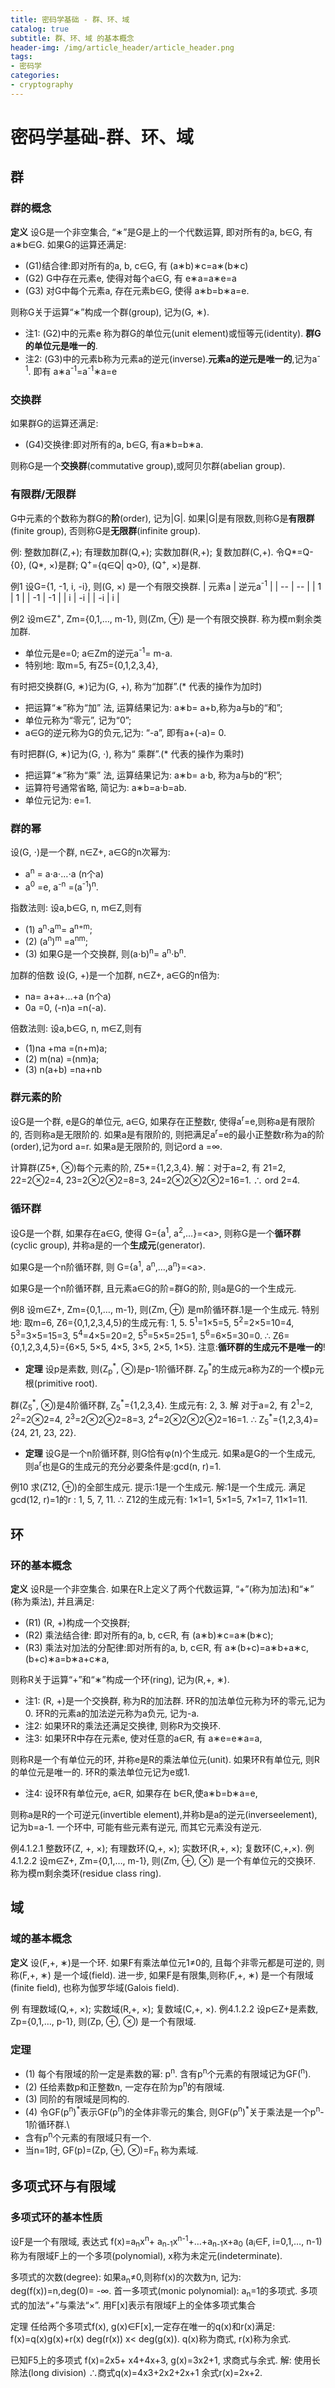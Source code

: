 ```yaml
---
title: 密码学基础 - 群、环、域
catalog: true
subtitle: 群、环、域 的基本概念
header-img: /img/article_header/article_header.png
tags:
- 密码学
categories:
- cryptography
---
```



# 密码学基础-群、环、域
## 群
### 群的概念

**定义** 设G是一个非空集合, “∗”是G是上的一个代数运算, 即对所有的a, b∈G, 有a∗b∈G. 
     如果G的运算还满足:
- (G1)结合律:即对所有的a, b, c∈G, 有 (a∗b)∗c=a∗(b∗c)
- (G2) G中存在元素e, 使得对每个a∈G, 有 e∗a=a∗e=a
- (G3) 对G中每个元素a, 存在元素b∈G, 使得 a∗b=b∗a=e.

则称G关于运算“∗”构成一个群(group), 记为(G, ∗).      

- 注1: (G2)中的元素e 称为群G的单位元(unit element)或恒等元(identity). **群G的单位元是唯一的**.
- 注2: (G3)中的元素b称为元素a的逆元(inverse).**元素a的逆元是唯一的**,记为a<sup>-1</sup>. 即有
a∗a<sup>-1</sup>=a<sup>-1</sup>∗a=e

### 交换群
如果群G的运算还满足:
- (G4)交换律:即对所有的a, b∈G, 有a∗b=b∗a.

则称G是一个**交换群**(commutative group),或阿贝尔群(abelian group).

### 有限群/无限群
G中元素的个数称为群G的**阶**(order), 记为|G|. 
如果|G|是有限数,则称G是**有限群**(finite group), 否则称G是**无限群**(infinite group).

例: 整数加群(Z,+); 有理数加群(Q,+); 实数加群(R,+); 复数加群(C,+).
令Q*=Q-{0}, (Q*, ×)是群; Q<sup>+</sup>={q∈Q| q>0}, (Q<sup>+</sup>, ×)是群.

例1 设G={1, -1, i, -i}, 则(G, ×) 是一个有限交换群.
| 元素a | 逆元a<sup>-1</sup> |
| -- | -- |
| 1 | 1  |
| -1 |  -1 |
| i |  -i |
| -i |  i |

例2 设m∈Z<sup>+</sup>, Zm={0,1,…, m-1}, 则(Zm, ⊕) 是一个有限交换群. 称为模m剩余类加群.
- 单位元是e=0; a∈Zm的逆元a<sup>-1</sup>= m-a.
- 特别地: 取m=5, 有Z5={0,1,2,3,4},
 
有时把交换群(G, ∗)记为(G, +), 称为“加群”.(* 代表的操作为加时)
- 把运算“∗”称为“加” 法, 运算结果记为: a∗b= a+b,称为a与b的“和”;
- 单位元称为“零元”, 记为“0”;
- a∈G的逆元称为G的负元,记为: “-a”, 即有a+(-a)= 0.


有时把群(G, ∗)记为(G, ⋅), 称为“ 乘群”.(* 代表的操作为乘时)
- 把运算“∗”称为“乘” 法, 运算结果记为: a∗b= a⋅b, 称为a与b的“积”;
- 运算符号通常省略, 简记为: a∗b=a⋅b=ab.
- 单位元记为: e=1.


### 群的幂
设(G, ⋅)是一个群, n∈Z+, a∈G的n次幂为:
- a<sup>n</sup> = a⋅a⋅…⋅a (n个a)
- a<sup>0</sup> =e, a<sup>-n</sup> =(a<sup>-1</sup>)<sup>n</sup>.

指数法则: 设a,b∈G, n, m∈Z,则有
- (1) a<sup>n</sup>⋅a<sup>m</sup>= a<sup>n+m</sup>;
- (2) (a<sup>n</sup>)<sup>m</sup> =a<sup>nm</sup>;
- (3) 如果G是一个交换群, 则(a⋅b)<sup>n</sup>= a<sup>n</sup>⋅b<sup>n</sup>.

加群的倍数
设(G, +)是一个加群, n∈Z+, a∈G的n倍为:
- na= a+a+…+a (n个a)
- 0a =0, (-n)a =n(-a).

倍数法则: 设a,b∈G, n, m∈Z,则有
- (1)na +ma =(n+m)a; 
- (2) m(na) =(nm)a;
- (3) n(a+b) =na+nb

### 群元素的阶
设G是一个群, e是G的单位元, a∈G, 如果存在正整数r, 使得a<sup>r</sup>=e,则称a是有限阶的, 否则称a是无限阶的.
如果a是有限阶的, 则把满足a<sup>r</sup>=e的最小正整数r称为a的阶(order),记为ord a=r.
如果a是无限阶的, 则记ord a =∞.

计算群(Z5*, ⊗)每个元素的阶, Z5*={1,2,3,4}.
解：对于a=2, 有
21=2, 22=2⊗2=4, 23=2⊗2⊗2=8=3, 24=2⊗2⊗2⊗2=16=1.
∴ ord 2=4.


### 循环群
设G是一个群, 如果存在a∈G, 使得
G={a<sup>1</sup>, a<sup>2</sup>,…}=\<a>,
则称G是一个**循环群**(cyclic group), 并称a是的一个**生成元**(generator).

如果G是一个n阶循环群, 则 G={a<sup>1</sup>, a<sup>n</sup>,…,a<sup>n</sup>}=\<a>.

如果G是一个n阶循环群, 且元素a∈G的阶=群G的阶, 则a是G的一个生成元.

例8 设m∈Z+, Zm={0,1,…, m-1}, 则(Zm, ⊕) 是m阶循环群.1是一个生成元.
特别地: 取m=6, Z6={0,1,2,3,4,5}的生成元有: 1, 5.
   5<sup>1</sup>=1×5=5, 5<sup>2</sup>=2×5=10=4, 5<sup>3</sup>=3×5=15=3, 5<sup>4</sup>=4×5=20=2,  5<sup>5</sup>=5×5=25=1, 5<sup>6</sup>=6×5=30=0.
∴ Z6={0,1,2,3,4,5}={6×5, 5×5, 4×5, 3×5, 2×5, 1×5}.
注意:**循环群的生成元不是唯一的**!

- **定理**  设p是素数, 则(Z<sub>p</sub><sup>\*</sup>, ⊗)是p-1阶循环群.
Z<sub>p</sub><sup>\*</sup>的生成元a称为Z的一个模p元根(primitive root).

群(Z<sub>5</sub><sup>\*</sup>, ⊗)是4阶循环群, Z<sub>5</sub><sup>\*</sup>={1,2,3,4}. 生成元有: 2, 3.
  解 对于a=2, 有
   2<sup>1</sup>=2, 2<sup>2</sup>=2⊗2=4, 2<sup>3</sup>=2⊗2⊗2=8=3, 2<sup>4</sup>=2⊗2⊗2⊗2=16=1.
∴ Z<sub>5</sub><sup>\*</sup>={1,2,3,4}={24, 21, 23, 22}.

- **定理** 设G是一个n阶循环群, 则G恰有φ(n)个生成元.
如果a是G的一个生成元, 则a<sup>r</sup>也是G的生成元的充分必要条件是:gcd(n, r)=1.

例10 求(Z12, ⊕)的全部生成元.
  提示:1是一个生成元.
解:1是一个生成元.
满足gcd(12, r)=1的r : 1, 5, 7, 11.
∴ Z12的生成元有: 1×1=1, 5×1=5, 7×1=7, 11×1=11.

## 环
### 环的基本概念
**定义** 设R是一个非空集合. 如果在R上定义了两个代数运算, “+”(称为加法)和“∗” (称为乘法), 并且满足:
- (R1) (R, +)构成一个交换群;
- (R2) 乘法结合律: 即对所有的a, b, c∈R, 有 (a∗b)∗c=a∗(b∗c);
- (R3) 乘法对加法的分配律:即对所有的a, b, c∈R, 有
    a∗(b+c)=a∗b+a∗c,
    (b+c)∗a=b∗a+c∗a,

则称R关于运算“+”和“∗”构成一个环(ring), 记为(R,+, ∗).

- 注1: (R, +)是一个交换群, 称为R的加法群. 环R的加法单位元称为环的零元,记为0.
环R的元素a的加法逆元称为a负元, 记为-a.
- 注2: 如果环R的乘法还满足交换律, 则称R为交换环.
- 注3: 如果环R中存在元素e, 使对任意的a∈R, 有 a∗e=e∗a=a,

则称R是一个有单位元的环, 并称e是R的乘法单位元(unit).
如果环R有单位元, 则R的单位元是唯一的. 环R的乘法单位元记为e或1.

- 注4: 设环R有单位元e, a∈R, 如果存在  b∈R,使a∗b=b∗a=e,

则称a是R的一个可逆元(invertible element),并称b是a的逆元(inverseelement), 记为b=a-1.
一个环中, 可能有些元素有逆元, 而其它元素没有逆元.

例4.1.2.1 整数环(Z, +, ×); 有理数环(Q,+, ×); 实数环(R,+, ×); 复数环(C,+,×).
例4.1.2.2 设m∈Z+, Zm={0,1,…, m-1}, 则(Zm, ⊕, ⊗) 是一个有单位元的交换环. 称为模m剩余类环(residue class ring).

## 域 
### 域的基本概念
**定义** 设(F,+, ∗)是一个环. 如果F有乘法单位元1≠0的, 且每个非零元都是可逆的, 则称(F,+, ∗) 是一个域(field).
进一步, 如果F是有限集,则称(F,+, ∗) 是一个有限域(finite field), 也称为伽罗华域(Galois field).

例  有理数域(Q,+, ×); 实数域(R,+, ×); 复数域(C,+, ×).
例4.1.2.2 设p∈Z+是素数, Zp={0,1,…, p-1}, 则(Zp, ⊕, ⊗) 是一个有限域.

### 定理 
- (1) 每个有限域的阶一定是素数的幂: p<sup>n</sup>. 含有p<sup>n</sup>个元素的有限域记为GF(<sup>n</sup>).
- (2) 任给素数p和正整数n, 一定存在阶为p<sup>n</sup>的有限域.
- (3) 同阶的有限域是同构的.
- (4) 令GF(p<sup>n</sup>)<sup>\*</sup>表示GF(p<sup>n</sup>)的全体非零元的集合, 则GF(p<sup>n</sup>)<sup>\*</sup>关于乘法是一个p<sup>n</sup>-1阶循环群.\
- 含有p<sup>n</sup>个元素的有限域只有一个.
- 当n=1时, GF(p)=(Zp, ⊕, ⊗)=F<sub>n</sub> 称为素域.

## 多项式环与有限域
### 多项式环的基本性质
设F是一个有限域, 表达式
f(x)=a<sub>n</sub>x<sup>n</sup>+ a<sub>n-1</sub>x<sup>n-1</sup>+…+a<sub>n-1</sub>x+a<sub>0</sub> (a<sub>i</sub>∈F, i=0,1,…, n-1)
称为有限域F上的一个多项(polynomial), x称为未定元(indeterminate).

多项式的次数(degree): 
如果a<sub>n</sub>≠0,则称f(x)的次数为n, 记为: deg(f(x))=n,deg(0)= -∞.
首一多项式(monic polynomial): a<sub>n</sub>=1的多项式.
多项式的加法“+”与乘法“×”.
用F[x]表示有限域F上的全体多项式集合

定理 任给两个多项式f(x), g(x)∈F[x],一定存在唯一的q(x)和r(x)满足:
    f(x)=q(x)g(x)+r(x)    deg(r(x)) x< deg(g(x)).
q(x)称为商式, r(x)称为余式.

已知F5上的多项式
    f(x)=2x5+ x4+4x+3, g(x)=3x2+1,
   求商式与余式.
  解: 使用长除法(long division)
  ∴商式q(x)=4x3+2x2+2x+1
   余式r(x)=2x+2.

